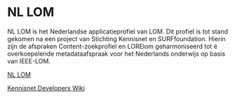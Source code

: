 # NL LOM

NL LOM is het Nederlandse applicatieprofiel van LOM. Dit profiel is tot stand gekomen na een project van Stichting Kennisnet en SURFfoundation. Hierin zijn de afspraken Content-zoekprofiel en LORElom geharmoniseerd tot é overkoepelende metadataafspraak voor het Nederlands onderwijs op basis van IEEE-LOM.

[NL LOM](https://developers.wiki.kennisnet.nl/index.php?title=Standaarden:NL_LOM)

[Kennisnet Developers Wiki](https://wiki.surfnet.nl/display/nllom/Home)
